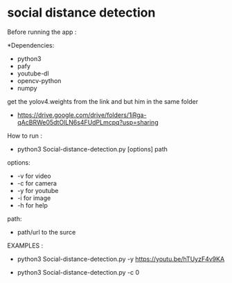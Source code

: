 # social distance detection


Before running the app :

*Dependencies:
 - python3
 - pafy 
 - youtube-dl
 - opencv-python
 - numpy

get the yolov4.weights from the link and but him in the same folder 
* https://drive.google.com/drive/folders/1iRga-qAcBRWe05dtOlLN6s4FUdPLmcpq?usp=sharing

How to run :
*  python3 Social-distance-detection.py [options] path

  options:
   -  -v for video
   -  -c for camera
   -  -y for youtube
   -  -i for image
   -  -h for help
 
  path:
   - path/url to the surce
    
EXAMPLES :   

* python3 Social-distance-detection.py -y https://youtu.be/hTUyzF4v9KA  

* python3 Social-distance-detection.py -c 0  
